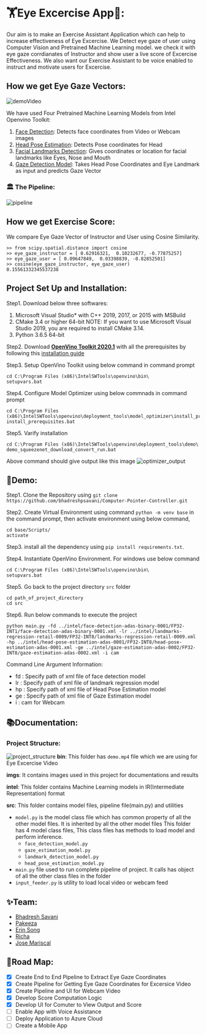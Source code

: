 # 🏋️Eye Excercise App🚴:
Our aim is to make an Exercise Assistant Application which can help to increase effectiveness of Eye Excercise. We Detect eye gaze of user using Computer Vision and Pretrained Machine Learning model. we check it with eye gaze corrdianates of Instructor and show user a live score of Excercise Effectiveness. We also want our Exercise Assistant to be voice enabled to instruct and motivate users for Excercise.

## How we get Eye Gaze Vectors:
![demoVideo](/bin/output_video.gif)

We have used Four Pretrained Machine Learning Models from Intel Openvino Toolkit:

1. [Face Detection](https://docs.openvinotoolkit.org/latest/_models_intel_face_detection_adas_binary_0001_description_face_detection_adas_binary_0001.html): Detects face coordinates from Video or Webcam images
2. [Head Pose Estimation](https://docs.openvinotoolkit.org/latest/_models_intel_head_pose_estimation_adas_0001_description_head_pose_estimation_adas_0001.html): Detects Pose coordinates for Head
3. [Facial Landmarks Detection](https://docs.openvinotoolkit.org/latest/_models_intel_landmarks_regression_retail_0009_description_landmarks_regression_retail_0009.html): Gives coordinates or location for facial landmarks like Eyes, Nose and Mouth
4. [Gaze Detection Model](https://docs.openvinotoolkit.org/latest/_models_intel_gaze_estimation_adas_0002_description_gaze_estimation_adas_0002.html): Takes Head Pose Coordinates and Eye Landmark as input and predicts Gaze Vector

### 🏛️ The Pipeline:
![pipeline](/imgs/pipeline.png)


## How we get Exercise Score:
We compare Eye Gaze Vector of Instructor and User using Cosine Similarity. 
```
>> from scipy.spatial.distance import cosine
>> eye_gaze_instructor = [ 0.62916321,  0.10232677, -0.77875257]
>> eye_gaze_user = [ 0.09647849,  0.03398839, -0.82852501]
>> cosine(eye_gaze_instructor, eye_gaze_user)
0.15561332345537238
```

## Project Set Up and Installation:

Step1. Download below three softwares:
1. Microsoft Visual Studio* with C++ 2019, 2017, or 2015 with MSBuild
2. CMake 3.4 or higher 64-bit
NOTE: If you want to use Microsoft Visual Studio 2019, you are required to install CMake 3.14.
3. Python 3.6.5 64-bit

Step2. Download **[OpenVino Toolkit 2020.1](https://docs.openvinotoolkit.org/latest/index.html)** with all the prerequisites by following this [installation guide](https://docs.openvinotoolkit.org/2020.1/_docs_install_guides_installing_openvino_windows.html)

Step3. Setup OpenVino Toolkit using below command in command prompt
```
cd C:\Program Files (x86)\IntelSWTools\openvino\bin\
setupvars.bat
```

Step4. Configure Model Optimizer using below commnads in command prompt
```
cd C:\Program Files (x86)\IntelSWTools\openvino\deployment_tools\model_optimizer\install_prerequisites
install_prerequisites.bat
```

Step5. Varify installation
```
cd C:\Program Files (x86)\IntelSWTools\openvino\deployment_tools\demo\
demo_squeezenet_download_convert_run.bat
```
Above command should give output like this image
![optimizer_output](/imgs/image_classification_script_output_win.png)


## 🔎Demo:

Step1. Clone the Repository using `git clone https://github.com/bhadreshpsavani/Computer-Pointer-Controller.git`

Step2. Create Virtual Environment using command `python -m venv base` in the command prompt, then activate environment using below command,
```
cd base/Scripts/
activate
```

Step3. install all the dependency using `pip install requirements.txt`.

Step4. Instantiate OpenVino Environment. For windows use below command
```
cd C:\Program Files (x86)\IntelSWTools\openvino\bin\
setupvars.bat
```

Step5. Go back to the project directory `src` folder
```
cd path_of_project_directory
cd src
```

Step6. Run below commands to execute the project
```
python main.py -fd ../intel/face-detection-adas-binary-0001/FP32-INT1/face-detection-adas-binary-0001.xml -lr ../intel/landmarks-regression-retail-0009/FP32-INT8/landmarks-regression-retail-0009.xml -hp ../intel/head-pose-estimation-adas-0001/FP32-INT8/head-pose-estimation-adas-0001.xml -ge ../intel/gaze-estimation-adas-0002/FP32-INT8/gaze-estimation-adas-0002.xml -i cam
```
Command Line Argument Information:
- fd : Specify path of xml file of face detection model
- lr : Specify path of xml file of landmark regression model
- hp : Specify path of xml file of Head Pose Estimation model
- ge : Specify path of xml file of Gaze Estimation model
- i : cam for Webcam
 
## 📚Documentation: 

### Project Structure:

![project_structure](/imgs/project_structure.png)
**bin**: This folder has `demo.mp4` file which we are using for Eye Excercise Video

**imgs**: It contains images used in this project for documentations and results

**intel**: This folder contains Machine Learning models in IR(Intermediate Representation) format

**src**: This folder contains model files, pipeline file(main.py) and utilities 
* `model.py` is the model class file which has common property of all the other model files. It is inherited by all the other model files 
This folder has 4 model class files, 
This class files has methods to load model and perform inference.
  * `face_detection_model.py`
  * `gaze_estimation_model.py`
  * `landmark_detection_model.py`
  * `head_pose_estimation_model.py`
* `main.py` file used to run complete pipeline of project. It calls has object of all the other class files in the folder
* `input_feeder.py` is utility to load local video or webcam feed

## ✨Team:
* [Bhadresh Savani](https://github.com/bhadreshpsavani)
* [Pakeeza](https://github.com/Hotaru29)
* [Erin Song](https://www.linkedin.com/in/erinsong1/)
* [Richa](https://www.linkedin.com/in/richaphd/)
* [Jose Mariscal](https://github.com/jgmarsm) 

## 🧱Road Map:
- [x] Create End to End Pipeline to Extract Eye Gaze Coordinates
- [x] Create Pipeline for Getting Eye Gaze Coordinates for Excersice Video
- [x] Create Pipeline and UI for Webcam Video
- [x] Develop Score Computation Logic
- [x] Develop UI for Comuter to View Output and Score
- [ ] Enable App with Voice Assistance
- [ ] Deploy Application to Azure Cloud
- [ ] Create a Mobile App
